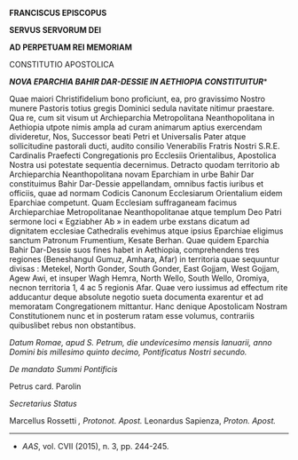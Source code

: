 **FRANCISCUS EPISCOPUS**

**SERVUS SERVORUM DEI**

**AD PERPETUAM REI MEMORIAM**

CONSTITUTIO APOSTOLICA

***NOVA EPARCHIA BAHIR DAR-DESSIE IN AETHIOPIA CONSTITUITUR****

Quae maiori Christifidelium bono proficiunt, ea, pro gravissimo Nostro munere Pastoris totius gregis Dominici sedula navitate nitimur praestare. Qua re, cum sit visum ut Archieparchia Metropolitana Neanthopolitana in Aethiopia utpote nimis ampla ad curam animarum aptius exercendam divideretur, Nos, Successor beati Petri et Universalis Pater atque sollicitudine pastorali ducti, audito consilio Venerabilis Fratris Nostri S.R.E. Cardinalis Praefecti Congregationis pro Ecclesiis Orientalibus, Apostolica Nostra usi potestate sequentia decernimus. Detracto quodam territorio ab Archieparchia Neanthopolitana novam Eparchiam in urbe Bahir Dar constituimus Bahir Dar-Dessie appellandam, omnibus factis iuribus et officiis, quae ad normam Codicis Canonum Ecclesiarum Orientalium eidem Eparchiae competunt. Quam Ecclesiam suffraganeam facimus Archieparchiae Metropolitanae Neanthopolitanae atque templum Deo Patri sermone loci « Egziabher Ab » in eadem urbe exstans dicatum ad dignitatem ecclesiae Cathedralis evehimus atque ipsius Eparchiae eligimus sanctum Patronum Frumentium, Kesate Berhan. Quae quidem Eparchia Bahir Dar-Dessie suos fines habet in Aethiopia, comprehendens tres regiones (Beneshangul Gumuz, Amhara, Afar) in territoria quae sequuntur divisas : Metekel, North Gonder, South Gonder, East Gojjam, West Gojjam, Agew Awi, et insuper Wagh Hemra, North Wello, South Wello, Oromiya, necnon territoria 1, 4 ac 5 regionis Afar. Quae vero iussimus ad effectum rite adducantur deque absolute negotio sueta documenta exarentur et ad memoratam Congregationem mittantur. Hanc denique Apostolicam Nostram Constitutionem nunc et in posterum ratam esse volumus, contrariis quibuslibet rebus non obstantibus.

*Datum Romae, apud S. Petrum, die undevicesimo mensis Ianuarii, anno Domini bis millesimo quinto decimo, Pontificatus Nostri secundo.*

*De mandato Summi Pontificis*

Petrus card. Parolin

*Secretarius Status*

Marcellus Rossetti *, Protonot. Apost.* Leonardus Sapienza, *Proton. Apost.*

* * *

* *AAS*, vol. CVII (2015), n. 3, pp. 244-245.